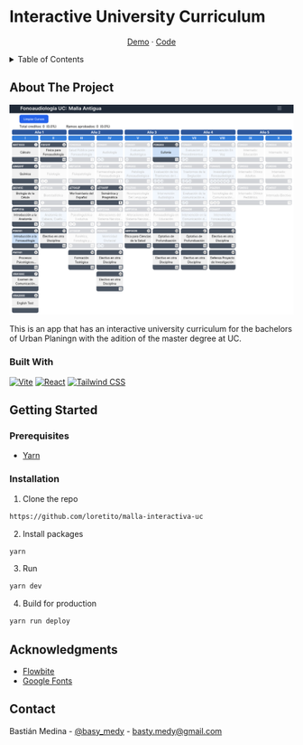 # Interactive University Curriculum

<div align="center">
  <p align="center">
    <a href="https://malla-interactiva-fono.netlify.app/" target="_blank">Demo</a>
    ·
    <!--  
    <a href="#" target="_blank">Video</a>
    · -->
    <a href="https://github.com/loretito/malla-interactiva-uc" target="_blank">Code</a>
  </p>
</div>

<details>

<summary>Table of Contents</summary>
  <ol>
    <li>
      <a href="#about-the-project">About The Project</a>
      <ul>
        <li><a href="#built-with">Built With</a></li>
      </ul>
    </li>
    <li>
        <a href="#getting-started">Getting Started</a>
        <ul>
        <li><a href="#prerequisites">Prerequisites</a></li>
        <li><a href="#installation">Installation</a></li>
      </ul>
    </li>
    <li><a href="#acknowledgments">Acknowledgments</a></li>
    <li><a href="#contact">Contact</a>

</ol>
</details>

## About The Project

![malla-interactiva](public/readme/malla.png)

This is an app that has an interactive university curriculum for the bachelors of Urban Planingn with the adition of the master degree at UC.

### Built With

<div style="display: flex; gap: 4px;">
  <a href='https://vitejs.dev/'>
  <img src="https://img.shields.io/badge/vite-%23646CFF.svg?style=for-the-badge&logo=vite&logoColor=white" alt="Vite" />
  </a>
  <a href='https://react.dev/'>
  <img src="https://img.shields.io/badge/react-%2320232a.svg?style=for-the-badge&logo=react&logoColor=%2361DAFB" alt="React" />
  </a>
  <a href='https://tailwindcss.com/'>
  <img src="https://img.shields.io/badge/tailwindcss-%2338B2AC.svg?style=for-the-badge&logo=tailwind-css&logoColor=white" alt="Tailwind CSS" />
  </a>
</div>

## Getting Started

### Prerequisites

- [Yarn](https://classic.yarnpkg.com/en/)

### Installation

1. Clone the repo

```bash
https://github.com/loretito/malla-interactiva-uc
```

2. Install packages

```bash
yarn
```

3. Run

```bash
yarn dev
```

4. Build for production

```bash
yarn run deploy
```

## Acknowledgments

- [Flowbite](https://flowbite.com/)
- [Google Fonts](https://fonts.google.com/)

## Contact

Bastián Medina - [@basy_medy](https://t.me/basy_medy) - basty.medy@gmail.com
